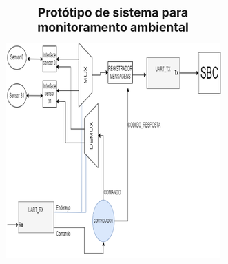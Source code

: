 <h1  align="center"> Protótipo de sistema para monitoramento ambiental </h1>

<p align="center"> <img src ="imagens/imagem1 - Copia.png"  width="500" height="500"> </p>
